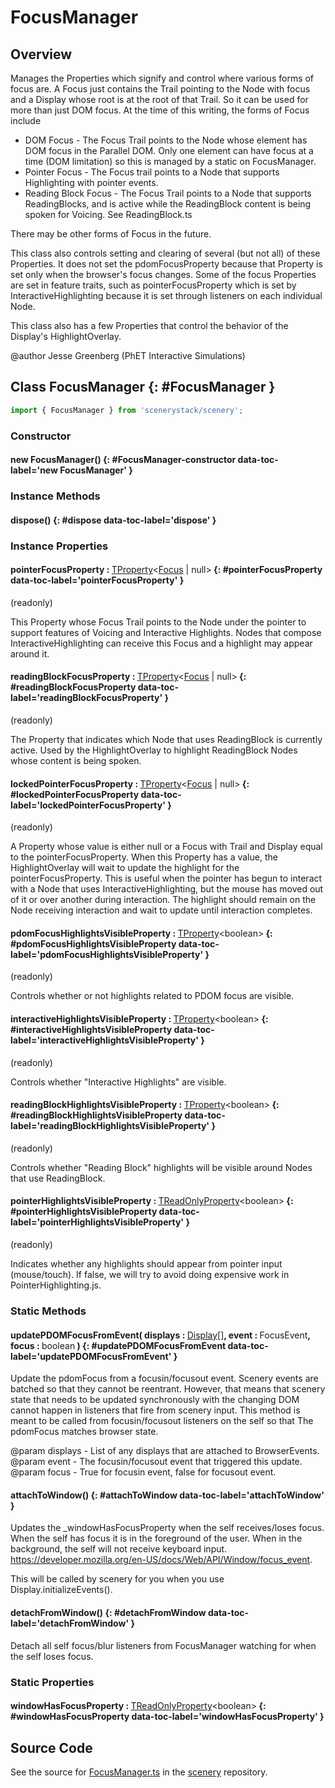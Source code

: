 # FocusManager

## Overview

Manages the Properties which signify and control where various forms of focus are. A Focus
just contains the Trail pointing to the Node with focus and a Display whose root is at the
root of that Trail. So it can be used for more than just DOM focus. At the time of this writing,
the forms of Focus include

 - DOM Focus - The Focus Trail points to the Node whose element has DOM focus in the Parallel DOM.
               Only one element can have focus at a time (DOM limitation) so this is managed by a static on
               FocusManager.
 - Pointer Focus - The Focus trail points to a Node that supports Highlighting with pointer events.
 - Reading Block Focus - The Focus Trail points to a Node that supports ReadingBlocks, and is active
                         while the ReadingBlock content is being spoken for Voicing. See ReadingBlock.ts

There may be other forms of Focus in the future.

This class also controls setting and clearing of several (but not all) of these Properties. It does not set the
pdomFocusProperty because that Property is set only when the browser's focus changes. Some of the focus
Properties are set in feature traits, such as pointerFocusProperty which is set by InteractiveHighlighting because it is
set through listeners on each individual Node.

This class also has a few Properties that control the behavior of the Display's HighlightOverlay.

@author Jesse Greenberg (PhET Interactive Simulations)

## Class FocusManager {: #FocusManager }


```js
import { FocusManager } from 'scenerystack/scenery';
```
### Constructor

#### new FocusManager() {: #FocusManager-constructor data-toc-label='new FocusManager' }

### Instance Methods

#### dispose() {: #dispose data-toc-label='dispose' }

### Instance Properties

#### pointerFocusProperty : <span style="font-weight: 400;">[TProperty](../axon/TProperty.md)&lt;[Focus](../scenery/Focus.md) | <span style="color: hsla(calc(var(--md-hue) + 180deg),80%,40%,1);">null</span>&gt;</span> {: #pointerFocusProperty data-toc-label='pointerFocusProperty' }

(readonly)

This Property whose Focus Trail points to the Node under the pointer to
support features of Voicing and Interactive Highlights. Nodes that compose InteractiveHighlighting can
receive this Focus and a highlight may appear around it.

#### readingBlockFocusProperty : <span style="font-weight: 400;">[TProperty](../axon/TProperty.md)&lt;[Focus](../scenery/Focus.md) | <span style="color: hsla(calc(var(--md-hue) + 180deg),80%,40%,1);">null</span>&gt;</span> {: #readingBlockFocusProperty data-toc-label='readingBlockFocusProperty' }

(readonly)

The Property that indicates which Node that uses ReadingBlock is currently
active. Used by the HighlightOverlay to highlight ReadingBlock Nodes whose content is being spoken.

#### lockedPointerFocusProperty : <span style="font-weight: 400;">[TProperty](../axon/TProperty.md)&lt;[Focus](../scenery/Focus.md) | <span style="color: hsla(calc(var(--md-hue) + 180deg),80%,40%,1);">null</span>&gt;</span> {: #lockedPointerFocusProperty data-toc-label='lockedPointerFocusProperty' }

(readonly)

A Property whose value is either null or a Focus with Trail and Display equal
to the pointerFocusProperty. When this Property has a value, the HighlightOverlay will wait to update the
highlight for the pointerFocusProperty. This is useful when the pointer has begun to interact with a Node
that uses InteractiveHighlighting, but the mouse has moved out of it or over another during interaction. The
highlight should remain on the Node receiving interaction and wait to update until interaction completes.

#### pdomFocusHighlightsVisibleProperty : <span style="font-weight: 400;">[TProperty](../axon/TProperty.md)&lt;<span style="color: hsla(calc(var(--md-hue) + 180deg),80%,40%,1);">boolean</span>&gt;</span> {: #pdomFocusHighlightsVisibleProperty data-toc-label='pdomFocusHighlightsVisibleProperty' }

(readonly)

Controls whether or not highlights related to PDOM focus are visible.

#### interactiveHighlightsVisibleProperty : <span style="font-weight: 400;">[TProperty](../axon/TProperty.md)&lt;<span style="color: hsla(calc(var(--md-hue) + 180deg),80%,40%,1);">boolean</span>&gt;</span> {: #interactiveHighlightsVisibleProperty data-toc-label='interactiveHighlightsVisibleProperty' }

(readonly)

Controls whether "Interactive Highlights" are visible.

#### readingBlockHighlightsVisibleProperty : <span style="font-weight: 400;">[TProperty](../axon/TProperty.md)&lt;<span style="color: hsla(calc(var(--md-hue) + 180deg),80%,40%,1);">boolean</span>&gt;</span> {: #readingBlockHighlightsVisibleProperty data-toc-label='readingBlockHighlightsVisibleProperty' }

(readonly)

Controls whether "Reading Block" highlights will be visible around Nodes
that use ReadingBlock.

#### pointerHighlightsVisibleProperty : <span style="font-weight: 400;">[TReadOnlyProperty](../axon/TReadOnlyProperty.md)&lt;<span style="color: hsla(calc(var(--md-hue) + 180deg),80%,40%,1);">boolean</span>&gt;</span> {: #pointerHighlightsVisibleProperty data-toc-label='pointerHighlightsVisibleProperty' }

(readonly)

Indicates whether any highlights should appear from pointer
input (mouse/touch). If false, we will try to avoid doing expensive work in PointerHighlighting.js.

### Static Methods

#### updatePDOMFocusFromEvent( displays : <span style="font-weight: 400;">[Display](../scenery/Display.md)[]</span>, event : <span style="font-weight: 400;">FocusEvent</span>, focus : <span style="font-weight: 400;"><span style="color: hsla(calc(var(--md-hue) + 180deg),80%,40%,1);">boolean</span></span> ) {: #updatePDOMFocusFromEvent data-toc-label='updatePDOMFocusFromEvent' }

Update the pdomFocus from a focusin/focusout event. Scenery events are batched so that they cannot be
reentrant. However, that means that scenery state that needs to be updated synchronously with the
changing DOM cannot happen in listeners that fire from scenery input. This method
is meant to be called from focusin/focusout listeners on the self so that The pdomFocus matches
browser state.

@param displays - List of any displays that are attached to BrowserEvents.
@param event - The focusin/focusout event that triggered this update.
@param focus - True for focusin event, false for focusout event.

#### attachToWindow() {: #attachToWindow data-toc-label='attachToWindow' }

Updates the _windowHasFocusProperty when the self receives/loses focus. When the self has focus
it is in the foreground of the user. When in the background, the self will not receive keyboard input.
https://developer.mozilla.org/en-US/docs/Web/API/Window/focus_event.

This will be called by scenery for you when you use Display.initializeEvents().

#### detachFromWindow() {: #detachFromWindow data-toc-label='detachFromWindow' }

Detach all self focus/blur listeners from FocusManager watching for when the self loses focus.

### Static Properties

#### windowHasFocusProperty : <span style="font-weight: 400;">[TReadOnlyProperty](../axon/TReadOnlyProperty.md)&lt;<span style="color: hsla(calc(var(--md-hue) + 180deg),80%,40%,1);">boolean</span>&gt;</span> {: #windowHasFocusProperty data-toc-label='windowHasFocusProperty' }



## Source Code

See the source for [FocusManager.ts](https://github.com/phetsims/scenery/blob/main/js/accessibility/FocusManager.ts) in the [scenery](https://github.com/phetsims/scenery) repository.
